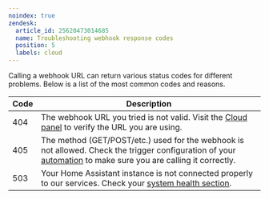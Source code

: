 ```yaml
---
noindex: true
zendesk:
  article_id: 25620473014685
  name: Troubleshooting webhook response codes
  position: 5
  labels: cloud
---
```


Calling a webhook URL can return various status codes for different problems. Below is a list of the most common codes and reasons.

| Code | Description                                                                                                                                                                                                         |
| ---- | ------------------------------------------------------------------------------------------------------------------------------------------------------------------------------------------------------------------- |
| 404  | The webhook URL you tried is not valid. Visit the [Cloud panel](https://my.home-assistant.io/redirect/cloud/) to verify the URL you are using.                                                                      |
| 405  | The method (GET/POST/etc.) used for the webhook is not allowed. Check the trigger configuration of your [automation](https://my.home-assistant.io/redirect/automations/) to make sure you are calling it correctly. |
| 503  | Your Home Assistant instance is not connected properly to our services. Check your [system health section](https://my.home-assistant.io/redirect/system_health/).                                                   |
